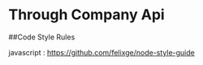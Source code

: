 Through Company Api
======================

##Code Style Rules

javascript : https://github.com/felixge/node-style-guide
